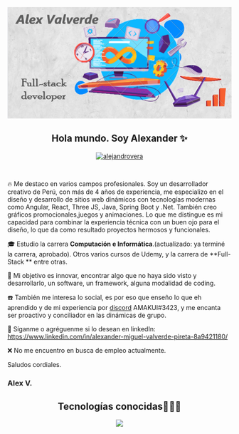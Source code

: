 ![imagen de portada Github](Banner.png)<p align="center"></p>
  
<h2 align="center">Hola mundo. Soy Alexander ✨</h2>

<p align="center">
<a href="https://www.linkedin.com/in/alexander-miguel-valverde-pireta-8a9421180/" target="blank"><img align="center" src="https://img.shields.io/badge/LinkedIn-0077B5?style=for-the-badge&logo=linkedin&logoColor=white" alt="alejandrovera"/></a>
</p>
<br>
<p align="center">

🔥 Me destaco en varios campos profesionales. Soy un desarrollador creativo de Perú, con más de 4 años de experiencia, me especializo en el diseño y desarrollo de sitios web dinámicos con tecnologías modernas como Angular, React, Three JS, Java, Spring Boot y .Net. También creo gráficos promocionales,juegos y animaciones. Lo que me distingue es mi capacidad para combinar la experiencia técnica con un buen ojo para el diseño, lo que da como resultado proyectos hermosos y funcionales.

🎓 Estudio la carrera **Computación e Informática**.(actualizado: ya terminé la carrera, aprobado). Otros varios cursos de Udemy, y la carrera de **Full-Stack ** entre otras.

🚀 Mi objetivo es innovar, encontrar algo que no haya sido visto y desarrollarlo, un software, un framework, alguna modalidad de coding. 

☎️ También me interesa lo social, es por eso que enseño lo que eh aprendido y de mi experiencia por [discord](https://discord.com/) AMAKUI#3423, y me encanta ser proactivo y conciliador en las dinámicas de grupo.

💎 Síganme o agréguenme si lo desean en linkedIn: https://www.linkedin.com/in/alexander-miguel-valverde-pireta-8a9421180/

❌ No me encuentro en busca de empleo actualmente.


Saludos cordiales.

<h3>Alex V.</h3></p>

<h2 align="center">Tecnologías conocidas👨🏻‍💻</h2>
<!--tech stack icons-->
<p align="center">
  <a href="https://skillicons.dev">
    <img src="https://skillicons.dev/icons?i=c,java,spring,css,html,js,react,angular,nodejs,typescript,mysql,postgres,firebase,git,github,materialui,postman,idea,eclipse,vscode,bash,linux,ai,ps&perline=14" />
  </a>
</p>

